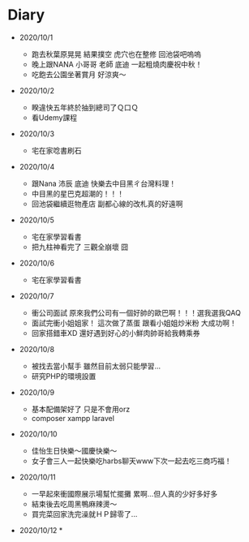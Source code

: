 # Diary

* 2020/10/1
  * 跑去秋葉原晃晃 結果撲空 虎穴也在整修 回池袋吧嗚嗚
  * 晚上跟NANA 小哥哥 老師 底迪 一起粗燒肉慶祝中秋！
  * 吃飽去公園坐著賞月 好涼爽～
  
* 2020/10/2
  * 睽違快五年終於抽到總司了Ｑ口Ｑ
  * 看Udemy課程
  
* 2020/10/3
  * 宅在家唸書刷石
  
* 2020/10/4
  * 跟Nana 沛辰 底迪 快樂去中目黑ㄔ台灣料理！
  * 中目黑的星巴克超潮的！！！
  * 回池袋繼續逛物產店 副都心線的改札真的好遠啊
  
* 2020/10/5
  * 宅在家學習看書
  * 把九柱神看完了 三觀全崩壞 囧
  
* 2020/10/6
  * 宅在家學習看書
  
* 2020/10/7
  * 衝公司面試 原來我們公司有一個好帥的歐巴啊！！！選我選我QAQ
  * 面試完衝小姐姐家！ 這次做了蒸蛋 跟看小姐姐炒米粉 大成功啊！
  * 回家搭錯車XD 還好遇到好心的小鮮肉帥哥給我轉乘券
  
* 2020/10/8
  * 被找去當小幫手 雖然目前太弱只能學習...
  * 研究PHP的環境設置
  
* 2020/10/9
  * 基本配備架好了 只是不會用orz
  * composer xampp laravel
  
* 2020/10/10
  * 佳怡生日快樂～國慶快樂～
  * 女子會三人一起快樂吃harbs聊天www下次一起去吃三商巧福！
  
* 2020/10/11
  * 一早起來衝國際展示場幫忙擺攤 累啊...但人真的少好多好多
  * 結束後去吃周黑鴨麻辣燙～
  * 買完菜回家洗完澡就ＨＰ歸零了...
  
* 2020/10/12
  * 